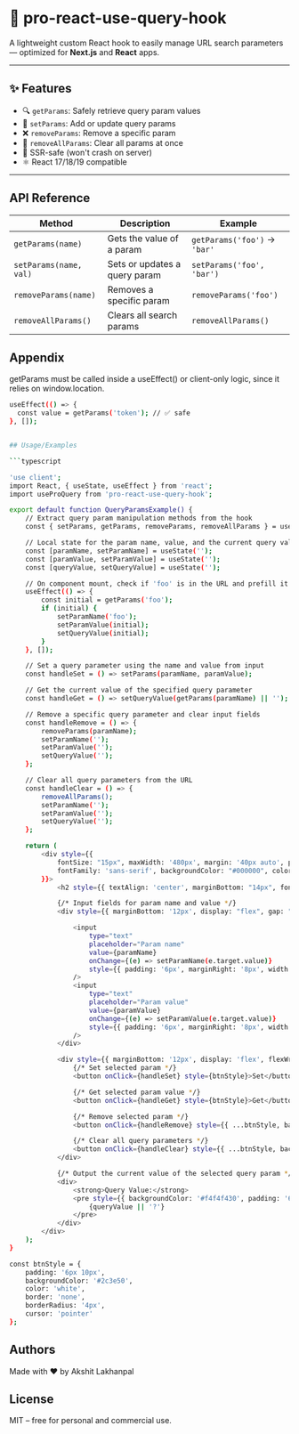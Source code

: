 # 🧩 pro-react-use-query-hook

A lightweight custom React hook to easily manage URL search parameters — optimized for **Next.js** and **React** apps.

---

## ✨ Features

- 🔍 `getParams`: Safely retrieve query param values
- 🧼 `setParams`: Add or update query params
- ❌ `removeParams`: Remove a specific param
- 🔄 `removeAllParams`: Clear all params at once
- 🧠 SSR-safe (won't crash on server)
- ⚛️ React 17/18/19 compatible

---

## API Reference

| Method                 | Description                   | Example                      |
| ---------------------- | ----------------------------- | ---------------------------- |
| `getParams(name)`      | Gets the value of a param     | `getParams('foo')` → `'bar'` |
| `setParams(name, val)` | Sets or updates a query param | `setParams('foo', 'bar')`    |
| `removeParams(name)`   | Removes a specific param      | `removeParams('foo')`        |
| `removeAllParams()`    | Clears all search params      | `removeAllParams()`          |

## Appendix

getParams must be called inside a useEffect() or client-only logic, since it relies on window.location.

````bash
useEffect(() => {
  const value = getParams('token'); // ✅ safe
}, []);


## Usage/Examples

```typescript

'use client';
import React, { useState, useEffect } from 'react';
import useProQuery from 'pro-react-use-query-hook';

export default function QueryParamsExample() {
    // Extract query param manipulation methods from the hook
    const { setParams, getParams, removeParams, removeAllParams } = useProQuery();

    // Local state for the param name, value, and the current query value shown
    const [paramName, setParamName] = useState('');
    const [paramValue, setParamValue] = useState('');
    const [queryValue, setQueryValue] = useState('');

    // On component mount, check if 'foo' is in the URL and prefill it
    useEffect(() => {
        const initial = getParams('foo');
        if (initial) {
            setParamName('foo');
            setParamValue(initial);
            setQueryValue(initial);
        }
    }, []);

    // Set a query parameter using the name and value from input
    const handleSet = () => setParams(paramName, paramValue);

    // Get the current value of the specified query parameter
    const handleGet = () => setQueryValue(getParams(paramName) || '');

    // Remove a specific query parameter and clear input fields
    const handleRemove = () => {
        removeParams(paramName);
        setParamName('');
        setParamValue('');
        setQueryValue('');
    };

    // Clear all query parameters from the URL
    const handleClear = () => {
        removeAllParams();
        setParamName('');
        setParamValue('');
        setQueryValue('');
    };

    return (
        <div style={{
            fontSize: "15px", maxWidth: '480px', margin: '40px auto', padding: '20px', border: '1px solid #ddd', borderRadius: '8px',
            fontFamily: 'sans-serif', backgroundColor: "#000000", color: '#f5f5f5'
        }}>
            <h2 style={{ textAlign: 'center', marginBottom: "14px", fontWeight: "bold" }}>🔍 useProQuery Demo</h2>

            {/* Input fields for param name and value */}
            <div style={{ marginBottom: '12px', display: "flex", gap: "4px", }}>

                <input
                    type="text"
                    placeholder="Param name"
                    value={paramName}
                    onChange={(e) => setParamName(e.target.value)}
                    style={{ padding: '6px', marginRight: '8px', width: '100%', flex: "1", border: '1px solid #ccc', borderRadius: '4px' }}
                />
                <input
                    type="text"
                    placeholder="Param value"
                    value={paramValue}
                    onChange={(e) => setParamValue(e.target.value)}
                    style={{ padding: '6px', marginRight: '8px', width: '100%', flex: "1", border: '1px solid #ccc', borderRadius: '4px' }}
                />
            </div>

            <div style={{ marginBottom: '12px', display: 'flex', flexWrap: 'wrap', gap: '8px' }}>
                {/* Set selected param */}
                <button onClick={handleSet} style={btnStyle}>Set</button>

                {/* Get selected param value */}
                <button onClick={handleGet} style={btnStyle}>Get</button>

                {/* Remove selected param */}
                <button onClick={handleRemove} style={{ ...btnStyle, backgroundColor: '#e74c3c', marginLeft: "auto" }}>Remove</button>

                {/* Clear all query parameters */}
                <button onClick={handleClear} style={{ ...btnStyle, backgroundColor: '#555' }}>Clear All</button>
            </div>

            {/* Output the current value of the selected query param */}
            <div>
                <strong>Query Value:</strong>
                <pre style={{ backgroundColor: '#f4f4f430', padding: '6px', borderRadius: '4px', marginTop: '4px' }}>
                    {queryValue || '?'}
                </pre>
            </div>
        </div>
    );
}

const btnStyle = {
    padding: '6px 10px',
    backgroundColor: '#2c3e50',
    color: 'white',
    border: 'none',
    borderRadius: '4px',
    cursor: 'pointer'
};
````

## Authors

Made with ❤️ by Akshit Lakhanpal

## License

MIT – free for personal and commercial use.

